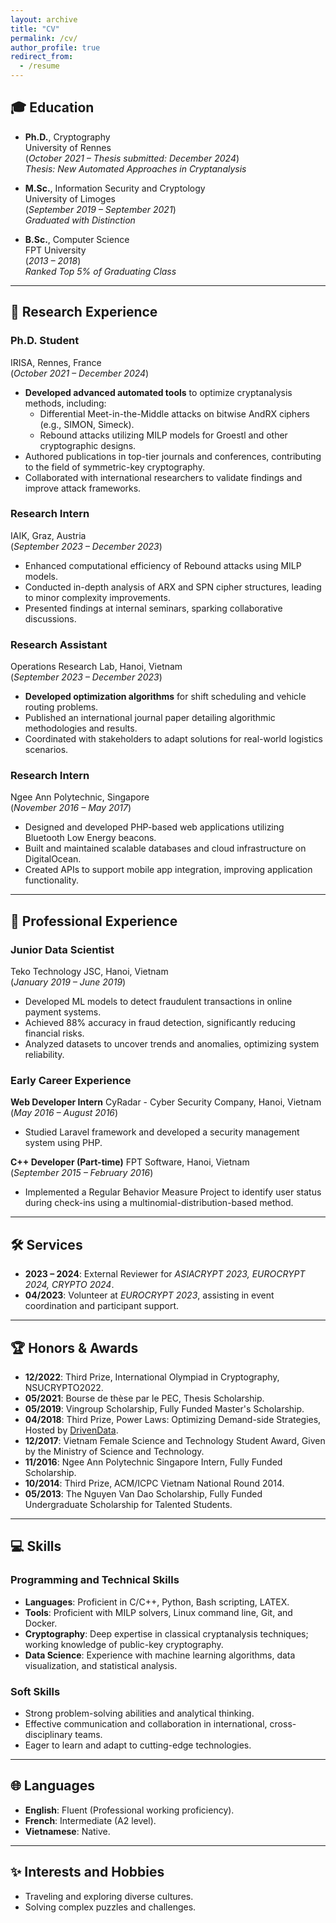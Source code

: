 ```yaml
---
layout: archive
title: "CV"
permalink: /cv/
author_profile: true
redirect_from:
  - /resume
---
```


## 🎓 Education

- **Ph.D.**, Cryptography\
  University of Rennes\
  (*October 2021 – Thesis submitted: December 2024*)\
  *Thesis: New Automated Approaches in Cryptanalysis*

- **M.Sc.**, Information Security and Cryptology\
  University of Limoges\
  (*September 2019 – September 2021*)\
  *Graduated with Distinction*

- **B.Sc.**, Computer Science\
  FPT University\
  (*2013 – 2018*)\
  *Ranked Top 5% of Graduating Class*

---

## 🔬 Research Experience

### **Ph.D. Student**

IRISA, Rennes, France\
(*October 2021 – December 2024*)

- **Developed advanced automated tools** to optimize cryptanalysis methods, including:
  - Differential Meet-in-the-Middle attacks on bitwise AndRX ciphers (e.g., SIMON, Simeck).
  - Rebound attacks utilizing MILP models for Groestl and other cryptographic designs.
- Authored publications in top-tier journals and conferences, contributing to the field of symmetric-key cryptography.
- Collaborated with international researchers to validate findings and improve attack frameworks.

### **Research Intern**

IAIK, Graz, Austria\
(*September 2023 – December 2023*)

- Enhanced computational efficiency of Rebound attacks using MILP models.
- Conducted in-depth analysis of ARX and SPN cipher structures, leading to minor complexity improvements.
- Presented findings at internal seminars, sparking collaborative discussions.

### **Research Assistant**

Operations Research Lab, Hanoi, Vietnam\
(*September 2023 – December 2023*)

- **Developed optimization algorithms** for shift scheduling and vehicle routing problems.
- Published an international journal paper detailing algorithmic methodologies and results.
- Coordinated with stakeholders to adapt solutions for real-world logistics scenarios.

### **Research Intern**

Ngee Ann Polytechnic, Singapore\
(*November 2016 – May 2017*)

- Designed and developed PHP-based web applications utilizing Bluetooth Low Energy beacons.
- Built and maintained scalable databases and cloud infrastructure on DigitalOcean.
- Created APIs to support mobile app integration, improving application functionality.

---

## 💼 Professional Experience

### **Junior Data Scientist**

Teko Technology JSC, Hanoi, Vietnam\
(*January 2019 – June 2019*)

- Developed ML models to detect fraudulent transactions in online payment systems.
- Achieved 88% accuracy in fraud detection, significantly reducing financial risks.
- Analyzed datasets to uncover trends and anomalies, optimizing system reliability.

### **Early Career Experience**

**Web Developer Intern**
CyRadar - Cyber Security Company, Hanoi, Vietnam\
(*May 2016 – August 2016*)

- Studied Laravel framework and developed a security management system using PHP.

**C++ Developer (Part-time)**
FPT Software, Hanoi, Vietnam\
(*September 2015 – February 2016*)

- Implemented a Regular Behavior Measure Project to identify user status during check-ins using a multinomial-distribution-based method.

---

## 🛠️ Services

- **2023 – 2024**: External Reviewer for *ASIACRYPT 2023, EUROCRYPT 2024, CRYPTO 2024*.
- **04/2023**: Volunteer at *EUROCRYPT 2023*, assisting in event coordination and participant support.

---

## 🏆 Honors & Awards

- **12/2022**: Third Prize, International Olympiad in Cryptography, NSUCRYPTO2022.
- **05/2021**: Bourse de thèse par le PEC, Thesis Scholarship.
- **05/2019**: Vingroup Scholarship, Fully Funded Master's Scholarship.
- **04/2018**: Third Prize, Power Laws: Optimizing Demand-side Strategies, Hosted by [DrivenData](https://www.drivendata.co/blog/power-laws-optimization-winners/). 
- **12/2017**: Vietnam Female Science and Technology Student Award, Given by the Ministry of Science and Technology.
- **11/2016**: Ngee Ann Polytechnic Singapore Intern, Fully Funded Scholarship.
- **10/2014**: Third Prize, ACM/ICPC Vietnam National Round 2014.
- **05/2013**: The Nguyen Van Dao Scholarship, Fully Funded Undergraduate Scholarship for Talented Students.

---

## 💻 Skills

### **Programming and Technical Skills**

- **Languages**: Proficient in C/C++, Python, Bash scripting, LATEX.
- **Tools**: Proficient with MILP solvers, Linux command line, Git, and Docker.
- **Cryptography**: Deep expertise in classical cryptanalysis techniques; working knowledge of public-key cryptography.
- **Data Science**: Experience with machine learning algorithms, data visualization, and statistical analysis.

### **Soft Skills**

- Strong problem-solving abilities and analytical thinking.
- Effective communication and collaboration in international, cross-disciplinary teams.
- Eager to learn and adapt to cutting-edge technologies.

---

## 🌐 Languages

- **English**: Fluent (Professional working proficiency).
- **French**: Intermediate (A2 level).
- **Vietnamese**: Native.

---

## ✨ Interests and Hobbies

- Traveling and exploring diverse cultures.
- Solving complex puzzles and challenges.
